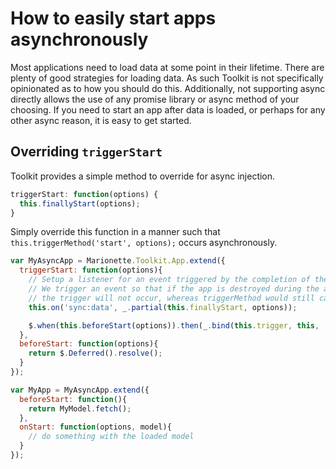 # How to easily start apps asynchronously

Most applications need to load data at some point in their lifetime.
There are plenty of good strategies for loading data.  As such Toolkit
is not specifically opinionated as to how you should do this.  Additionally,
not supporting async directly allows the use of any promise library or async
method of your choosing.  If you need to start an app after data is loaded,
or perhaps for any other async reason, it is easy to get started.

## Overriding `triggerStart`

Toolkit provides a simple method to override for async injection.

```js
triggerStart: function(options) {
  this.finallyStart(options);
}
```

Simply override this function in a manner such that `this.triggerMethod('start', options);` occurs asynchronously.

```js
var MyAsyncApp = Marionette.Toolkit.App.extend({
  triggerStart: function(options){
    // Setup a listener for an event triggered by the completion of the async event
    // We trigger an event so that if the app is destroyed during the async request
    // the trigger will not occur, whereas triggerMethod would still call onStart
    this.on('sync:data', _.partial(this.finallyStart, options));

    $.when(this.beforeStart(options)).then(_.bind(this.trigger, this, 'sync:data'));
  },
  beforeStart: function(options){
    return $.Deferred().resolve();
  }
});

var MyApp = MyAsyncApp.extend({
  beforeStart: function(){
    return MyModel.fetch();
  },
  onStart: function(options, model){
    // do something with the loaded model
  }
});

```
